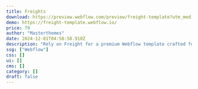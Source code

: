```yaml
---
title: Freights
download: https://preview.webflow.com/preview/freight-template?utm_medium=preview_link&utm_source=designer&utm_content=freight-template&preview=4786e9e5537b06d7487dc45bf099319e&workflow=preview
demo: https://freight-template.webflow.io/
price: 79
author: "Masterthemes"
date: 2024-12-01T04:58:58.910Z
description: "Rely on Freight for a premium Webflow template crafted for today’s freight and logistics industry."
ssg: ["Webflow"]
css: []
ui: []
cms: []
category: []
draft: false
---
```

